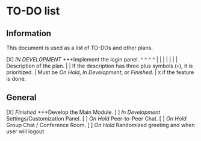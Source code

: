 # TO-DO list
## Information
This document is used as a list of TO-DOs and other plans.

 [X] _IN DEVELOPMENT_ +++Implement the login panel.
  ^       ^            ^           ^
  |       |            |           |
  |       |            | Description of the plan.
  |       | If the description has three plus symbols (`+`), it is prioritized.
  |      Must be _On Hold_, _In Development_, or _Finished_.
  |
  ``X`` if the feature is done.





## General
[X] _Finished_ +++Develop the Main Module.
[ ] _In Development_ Settings/Customization Panel.
[ ] _On Hold_ Peer-to-Peer Chat.
[ ] _On Hold_ Group Chat / Conference Room.
[ ] _On Hold_ Randomized greeting and when user will logout